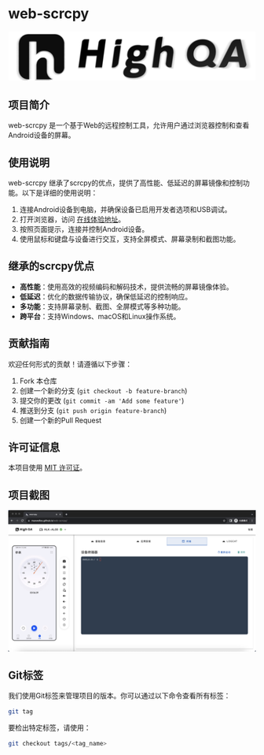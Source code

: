 # web-scrcpy
![Project Logo](src/assets/high-qa.png)

## 项目简介
web-scrcpy 是一个基于Web的远程控制工具，允许用户通过浏览器控制和查看Android设备的屏幕。

## 使用说明
web-scrcpy 继承了scrcpy的优点，提供了高性能、低延迟的屏幕镜像和控制功能。以下是详细的使用说明：

1. 连接Android设备到电脑，并确保设备已启用开发者选项和USB调试。
2. 打开浏览器，访问 [在线体验地址](https://maxwellos.github.io/web-scrcpy/)。
3. 按照页面提示，连接并控制Android设备。
4. 使用鼠标和键盘与设备进行交互，支持全屏模式、屏幕录制和截图功能。

## 继承的scrcpy优点
- **高性能**：使用高效的视频编码和解码技术，提供流畅的屏幕镜像体验。
- **低延迟**：优化的数据传输协议，确保低延迟的控制响应。
- **多功能**：支持屏幕录制、截图、全屏模式等多种功能。
- **跨平台**：支持Windows、macOS和Linux操作系统。

## 贡献指南
欢迎任何形式的贡献！请遵循以下步骤：
1. Fork 本仓库
2. 创建一个新的分支 (`git checkout -b feature-branch`)
3. 提交你的更改 (`git commit -am 'Add some feature'`)
4. 推送到分支 (`git push origin feature-branch`)
5. 创建一个新的Pull Request

## 许可证信息
本项目使用 [MIT 许可证](LICENSE)。

## 项目截图
![High Quality Screenshot](desc/image.png)

## Git标签
我们使用Git标签来管理项目的版本。你可以通过以下命令查看所有标签：
```bash
git tag
```

要检出特定标签，请使用：
```bash
git checkout tags/<tag_name>
